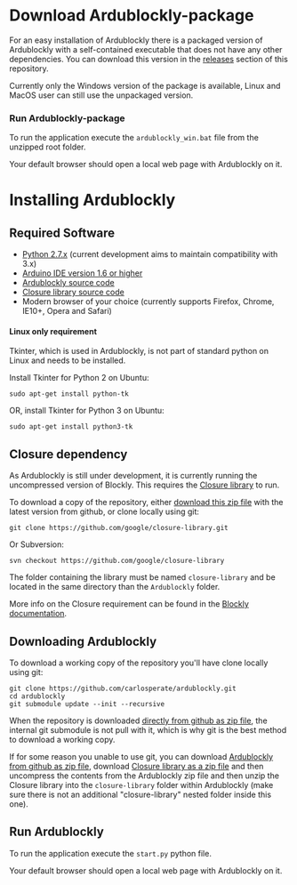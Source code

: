 # Download Ardublockly-package
For an easy installation of Ardublockly there is a packaged version of Ardublockly with a self-contained executable that does not have any other dependencies. You can download this version in the [releases](https://github.com/carlosperate/ardublockly/releases) section of this repository.

Currently only the Windows version of the package is available, Linux and MacOS user can still use the unpackaged version.


### Run Ardublockly-package
To run the application execute the `ardublockly_win.bat` file from the unzipped root folder.

Your default browser should open a local web page with Ardublockly on it.

# Installing Ardublockly
## Required Software
* [Python 2.7.x](https://www.python.org/download) (current development aims to maintain compatibility with  3.x)
* [Arduino IDE version 1.6 or higher](http://arduino.cc/en/main/software)
* [Ardublockly source code](https://github.com/carlosperate/ardublockly/archive/master.zip)
* [Closure library source code](https://github.com/google/closure-library/archive/master.zip)
* Modern browser of your choice (currently supports Firefox, Chrome, IE10+, Opera and Safari)

#### Linux only requirement
Tkinter, which is used in Ardublockly, is not part of standard python on Linux and needs to be installed.

Install Tkinter for Python 2 on Ubuntu:
```
sudo apt-get install python-tk
```
OR, install Tkinter for Python 3 on Ubuntu:
```
sudo apt-get install python3-tk
```

## Closure dependency
As Ardublockly is still under development, it is currently running the uncompressed version of Blockly. This requires the [Closure library](https://developers.google.com/closure/library/) to run.

To download a copy of the repository, either [download this zip file](https://github.com/google/closure-library/archive/master.zip) with the latest version from github, or clone locally using git:
```
git clone https://github.com/google/closure-library.git

```
Or Subversion:
```
svn checkout https://github.com/google/closure-library
```
The folder containing the library must be named `closure-library` and be located in the same directory than the `Ardublockly` folder.

More info on the Closure requirement can be found in the [Blockly documentation](https://developers.google.com/blockly/hacking/closure).

## Downloading Ardublockly
To download a working copy of the repository you'll have clone locally using git:
```
git clone https://github.com/carlosperate/ardublockly.git
cd ardublockly
git submodule update --init --recursive
```

When the repository is downloaded [directly from github as zip file](https://github.com/carlosperate/ardublockly/zipball/master), the internal git submodule is not pull with it, which is why git is the best method to download a working copy.

If for some reason you unable to use git, you can download [Ardublockly from github as zip file](https://github.com/carlosperate/ardublockly/zipball/master), download [Closure library as a zip file](https://github.com/google/closure-library/archive/master.zip) and then uncompress the contents from the Ardublockly zip file and then unzip the Closure library into the `closure-library` folder within Ardublockly (make sure there is not an additional "closure-library" nested folder inside this one).


## Run Ardublockly
To run the application execute the `start.py` python file.

Your default browser should open a local web page with Ardublockly on it.

